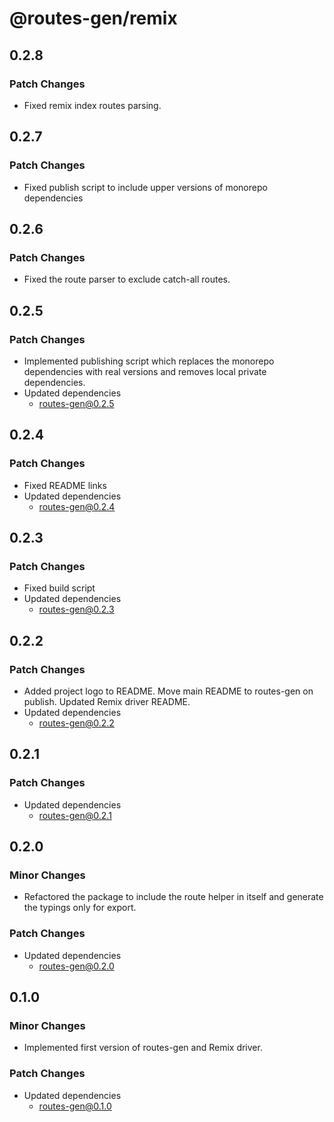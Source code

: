 # @routes-gen/remix

## 0.2.8

### Patch Changes

- Fixed remix index routes parsing.

## 0.2.7

### Patch Changes

- Fixed publish script to include upper versions of monorepo dependencies

## 0.2.6

### Patch Changes

- Fixed the route parser to exclude catch-all routes.

## 0.2.5

### Patch Changes

- Implemented publishing script which replaces the monorepo dependencies with real versions and removes local private dependencies.
- Updated dependencies
  - routes-gen@0.2.5

## 0.2.4

### Patch Changes

- Fixed README links
- Updated dependencies
  - routes-gen@0.2.4

## 0.2.3

### Patch Changes

- Fixed build script
- Updated dependencies
  - routes-gen@0.2.3

## 0.2.2

### Patch Changes

- Added project logo to README. Move main README to routes-gen on publish. Updated Remix driver README.
- Updated dependencies
  - routes-gen@0.2.2

## 0.2.1

### Patch Changes

- Updated dependencies
  - routes-gen@0.2.1

## 0.2.0

### Minor Changes

- Refactored the package to include the route helper in itself and generate the typings only for export.

### Patch Changes

- Updated dependencies
  - routes-gen@0.2.0

## 0.1.0

### Minor Changes

- Implemented first version of routes-gen and Remix driver.

### Patch Changes

- Updated dependencies
  - routes-gen@0.1.0
